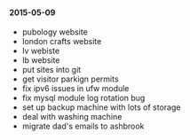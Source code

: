 #### 2015-05-09 ####

- pubology website
- london crafts website
- lv webiste
- lb website
- put sites into git
- get visitor parkign permits
- fix ipv6 issues in ufw module
- fix mysql module log rotation bug
- set up backup machine with lots of storage
- deal with washing machine
- migrate dad's emails to ashbrook
